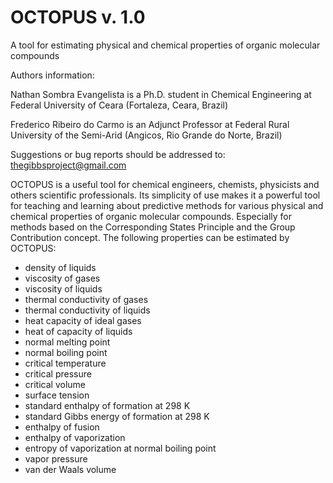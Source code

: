 # OCTOPUS v. 1.0 
A tool for estimating physical and chemical properties of organic molecular compounds

Authors information:

Nathan Sombra Evangelista is a Ph.D. student in Chemical Engineering at Federal University of Ceara (Fortaleza, Ceara, Brazil)

Frederico Ribeiro do Carmo is an Adjunct Professor at Federal Rural University of the Semi-Arid (Angicos, Rio Grande do Norte, Brazil)

Suggestions or bug reports should be addressed to: thegibbsproject@gmail.com

OCTOPUS is a useful tool for chemical engineers, chemists, physicists and others scientific professionals. Its simplicity of use makes it a powerful tool for teaching and learning about predictive methods for various physical and chemical properties of organic molecular compounds. Especially for methods based on the Corresponding States Principle and the Group Contribution concept.  The following properties can be estimated by OCTOPUS:

- density of liquids
- viscosity of gases
- viscosity of liquids
- thermal conductivity of gases
- thermal conductivity of liquids
- heat capacity of ideal gases
- heat of capacity of liquids
- normal melting point
- normal boiling point
- critical temperature
- critical pressure
- critical volume
- surface tension
- standard enthalpy of formation at 298 K
- standard Gibbs energy of formation at 298 K
- enthalpy of fusion
- enthalpy of vaporization
- entropy of vaporization at normal boiling point
- vapor pressure
- van der Waals volume
